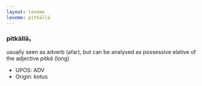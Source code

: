 ```yaml
---
layout: lexeme
lexeme: pitkällä
---
```


###  pitkällä₁

usually seen as adverb (afar), but can be analysed as possessive elative of the adjective *pitkä* (long)
* UPOS:  ADV
* Origin:  kotus

